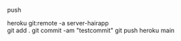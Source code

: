 push

heroku git:remote -a server-hairapp    
git add .
git commit -am "testcommit"
git push heroku main 



